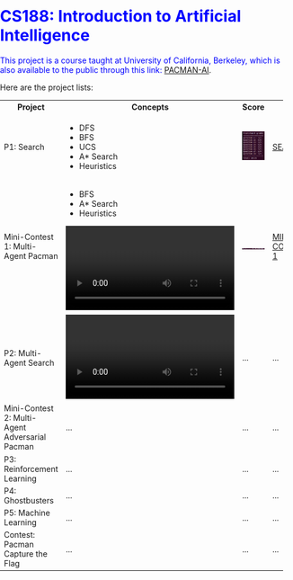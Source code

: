 # <font color=blue>CS188: Introduction to Artificial Intelligence

This project is a course taught at University of California, Berkeley, which is also available to the public through this link: <a href="https://inst.eecs.berkeley.edu/~cs188/fa18/">PACMAN-AI<a>. 
    
Here are the project lists:
<body style="margin: 0; padding: 0;">
<table style="width:100%">
    <tr>
        <th> Project </th>
        <th> Concepts </th>
        <th> Score </th>
        <th> Link </th>
    </tr>
    <tr>
        <td> P1: Search </td>
        <td> 
            <ul>
                <li>DFS</li>
                <li>BFS</li>
                <li>UCS</li>
                <li>A* Search</li>
                <li>Heuristics</li>
            </ul>
        </td>
        <td> <img src="./img_vid/search_score.png" alt="26/25"> </td>
        <td><a href="https://github.com/dkhor2003/UCB_CS188/tree/main/Pac-Man_Search/search">SEARCH</a></td>
    </tr>
    <tr>
        <td> Mini-Contest 1: Multi-Agent Pacman </td>
        <td>
            <ul>
                <li>BFS</li>
                <li>A* Search</li>
                <li>Heuristics</li>
            </ul>
            <center>
                <video src="./img_vid/mc1.webm" autoplay loop>animation</video>
            </center>
        </td>
        <td> <img src="./img_vid/mc1_score.png" alt="Final Score: 980.6766342807825"> </td>
        <td><a href="https://github.com/dkhor2003/UCB_CS188/tree/main/Pac-Man_Search/Mini_Contest/minicontest1">MINI-CONTEST-1</a></td>
    </tr>
    <tr>
        <td> P2: Multi-Agent Search </td>
        <td> <video src="./img_vid/mc1.webm" autoplay loop>animation</video> </td>
        <td>...</td>
        <td>...</td>
    </tr>
    <tr>
        <td> Mini-Contest 2: Multi-Agent Adversarial Pacman </td>
        <td> ... </td>
        <td>...</td>
        <td>...</td>
    </tr>
    <tr>
        <td> P3: Reinforcement Learning </td>
        <td> ... </td>
        <td>...</td>
        <td>...</td>
    </tr>
    <tr>
        <td> P4: Ghostbusters </td>
        <td> ... </td>
        <td>...</td>
        <td>...</td>
    </tr>
    <tr>
        <td> P5: Machine Learning </td>
        <td> ... </td>
        <td>...</td>
        <td>...</td>
    </tr>
    <tr>
        <td> Contest: Pacman Capture the Flag </td>
        <td> ... </td>
        <td>...</td>
        <td>...</td>
    </tr>
</table>
</body>